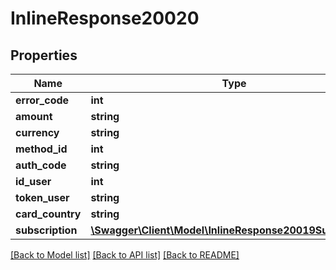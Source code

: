 # InlineResponse20020

## Properties
Name | Type | Description | Notes
------------ | ------------- | ------------- | -------------
**error_code** | **int** |  | [optional] 
**amount** | **string** |  | [optional] 
**currency** | **string** |  | [optional] 
**method_id** | **int** |  | [optional] 
**auth_code** | **string** |  | [optional] 
**id_user** | **int** |  | [optional] 
**token_user** | **string** |  | [optional] 
**card_country** | **string** |  | [optional] 
**subscription** | [**\Swagger\Client\Model\InlineResponse20019Subscription**](InlineResponse20019Subscription.md) |  | [optional] 

[[Back to Model list]](../../README.md#documentation-for-models) [[Back to API list]](../../README.md#documentation-for-api-endpoints) [[Back to README]](../../README.md)

